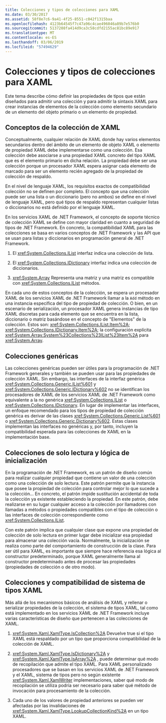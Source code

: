 ```yaml
---
title: Colecciones y tipos de colecciones para XAML
ms.date: 03/30/2017
ms.assetid: 58f8e7c6-9a41-4f25-8551-c042f1315baa
ms.openlocfilehash: 4123b64545f7c47a96c4cae496046a89b7e576b0
ms.sourcegitcommit: 5137208fa414d9ca3c58cdfd2155ac81bc89e917
ms.translationtype: MT
ms.contentlocale: es-ES
ms.lasthandoff: 03/06/2019
ms.locfileid: "57494629"
---
```

# <a name="collections-and-collection-types-for-xaml"></a>Colecciones y tipos de colecciones para XAML

Este tema describe cómo definir las propiedades de tipos que están diseñados para admitir una colección y para admitir la sintaxis XAML para crear instancias de elementos de la colección como elemento secundario de un elemento del objeto primario o un elemento de propiedad.

## <a name="xaml-collection-concepts"></a>Conceptos de la colección de XAML

Conceptualmente, cualquier relación de XAML donde hay varios elementos secundarios dentro del ámbito de un elemento de objeto XAML o elemento de propiedad XAML debe implementarse como una colección. Esa colección debe asociarse a una propiedad XAML concreto del tipo XAML que es el elemento primario en dicha relación. La propiedad debe ser una colección porque un procesador XAML espera asignar cada elemento de marcado para ser un elemento recién agregado de la propiedad de colección de respaldo.

En el nivel de lenguaje XAML, los requisitos exactos de compatibilidad colección no se definen por completo. El concepto que una colección puede ser una lista o un diccionario (pero no ambos) se define en el nivel de lenguaje XAML, pero qué tipos de respaldo representan cualquier listas o diccionarios no está definido por el lenguaje XAML.

En los servicios XAML de .NET Framework, el concepto de soporte técnico de colección XAML se define con mayor claridad en cuanto a seguridad de tipos de .NET Framework. En concreto, la compatibilidad XAML para las colecciones se basa en varios conceptos de .NET Framework y las API que se usan para listas y diccionarios en programación general de .NET Framework.

1. El <xref:System.Collections.IList> interfaz indica una colección de lista.

2. El <xref:System.Collections.IDictionary> interfaz indica una colección de diccionarios.

3. <xref:System.Array> Representa una matriz y una matriz es compatible con <xref:System.Collections.IList> métodos.

En cada uno de estos conceptos de la colección, se espera un procesador XAML de los servicios XAML de .NET Framework llamar a la `Add` método en una instancia específica del tipo de propiedad de colección. O bien, en un escenario de serialización, un procesador XAML genera instancias de tipo XAML discretas para cada elemento que se encuentra en la lista, diccionario o matriz basándose en el concepto de "Elementos" de la colección. Estos son: <xref:System.Collections.IList.Item%2A>; <xref:System.Collections.IDictionary.Item%2A>; la configuración explícita <xref:System.Array.System%23Collections%23IList%23Item%2A> para <xref:System.Array>.

## <a name="generic-collections"></a>Colecciones genéricas

Las colecciones genéricas pueden ser útiles para la programación de .NET Framework generales y también se pueden usar para las propiedades de colección XAML. Sin embargo, las interfaces de la interfaz genérica <xref:System.Collections.Generic.IList%601> y <xref:System.Collections.Generic.IDictionary%602> no se identifican los procesadores de XAML de los servicios XAML de .NET Framework como equivalente a la no genérica <xref:System.Collections.IList> o <xref:System.Collections.IDictionary>. En lugar de implementar las interfaces, un enfoque recomendado para los tipos de propiedad de colección genérica es derivar de las clases <xref:System.Collections.Generic.List%601> o <xref:System.Collections.Generic.Dictionary%602>. Estas clases implementan las interfaces no genéricas y, por tanto, incluyen la compatibilidad esperada para las colecciones de XAML en la implementación base.

## <a name="read-only-collections-and-initialization-logic"></a>Colecciones de solo lectura y lógica de inicialización

En la programación de .NET Framework, es un patrón de diseño común para realizar cualquier propiedad que contiene un valor de una colección como una colección de solo lectura. Este patrón permite que la instancia que posee la propiedad de colección para controlar mejor lo que sucede a la colección... En concreto, el patrón impide sustitución accidental de toda la colección ya existente estableciendo la propiedad. En este patrón, debe realizarse en su lugar cualquier acceso a la colección por llamadores con llamadas a métodos o propiedades compatibles con el tipo de colección o las interfaces de colección correspondiente como <xref:System.Collections.IList>.

Con este patrón implica que cualquier clase que expone una propiedad de colección de solo lectura en primer lugar debe inicializar esa propiedad para almacenar una colección vacía. Normalmente, la inicialización se realiza como parte del comportamiento de construcción de la clase. Para ser útil para XAML, es importante que siempre hace referencia esa lógica al constructor predeterminado, porque XAML generalmente llama al constructor predeterminado antes de procesar las propiedades (propiedades de colección o de otro modo).

## <a name="xaml-type-system-support-and-collections"></a>Colecciones y compatibilidad de sistema de tipos XAML

Más allá de los mecanismos básicos de análisis de XAML y rellenar o serializar propiedades de la colección, el sistema de tipos XAML, tal como está implementado en los servicios XAML de .NET Framework incluye varias características de diseño que pertenecen a las colecciones de XAML.

1. <xref:System.Xaml.XamlType.IsCollection%2A> Devuelve true si el tipo XAML está respaldado por un tipo que proporciona compatibilidad de la colección de XAML.

2. <xref:System.Xaml.XamlType.IsDictionary%2A> y <xref:System.Xaml.XamlType.IsArray%2A> , puede determinar qué modo de recopilación que admite el tipo XAML. Para XAML personalizado procesadores que se basan en los servicios XAML de .NET Framework y el XAML, sistema de tipos pero no según existente <xref:System.Xaml.XamlWriter> implementaciones, saber qué modo de recopilación se utiliza podría ser necesario para saber qué método de invocación para procesamiento de la colección.

3. Cada uno de los valores de propiedad anteriores se pueden ver afectadas por las invalidaciones de <xref:System.Xaml.XamlType.LookupCollectionKind%2A> en un tipo XAML.
